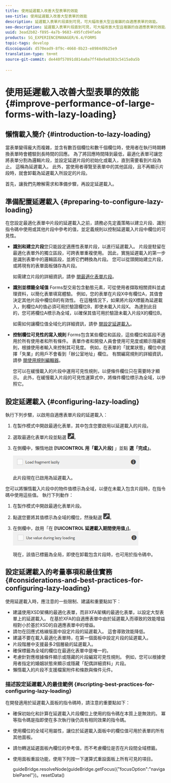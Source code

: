 ```yaml
---
title: 使用延遲載入改善大型表單的效能
seo-title: 使用延遲載入改善大型表單的效能
description: 延遲載入表單片段直到可見，可大幅改善大型且複雜的自適應表單的效能。
seo-description: 延遲載入表單片段直到可見，可大幅改善大型且複雜的自適應表單的效能。
uuid: 3ead2b82-f895-4a7b-9683-495fcd94fade
products: SG_EXPERIENCEMANAGER/6.4/FORMS
topic-tags: develop
discoiquuid: d570ead9-8f9c-4668-8b23-e8984d9b25e9
translation-type: tm+mt
source-git-commit: de440f57091d814a0a7ff48e9a0383c5415a0a5b

---
```



# 使用延遲載入改善大型表單的效能 {#improve-performance-of-large-forms-with-lazy-loading}

## 懶惰載入簡介 {#introduction-to-lazy-loading}

當表單變得龐大而複雜，並含有數百個欄位和數千個欄位時，使用者在執行時期轉換表單時會體驗到長時間的回應。 為了將回應時間降到最低，最適化表單可讓您將表單分割為邏輯片段，並設定延遲片段的初始化或載入，直到需要看到片段為止。 這稱為延遲載入。 此外，當使用者導覽至表單中的其他區段，且不再顯示片段時，就會卸載為延遲載入所設定的片段。

首先，讓我們先瞭解需求和準備步驟，再設定延遲載入。

## 準備配置延遲載入 {#preparing-to-configure-lazy-loading}

在您設定最適化表單中片段的延遲載入之前，請務必先定義策略以建立片段、識別指令碼中使用或其他片段中參考的值，並定義規則以控制延遲載入片段中欄位的可見性。

* **識別和建立片段**&#x200B;您只能設定適應性表單片段，以進行延遲載入。 片段是駐留在最適化表單外的獨立區段，可跨表單重複使用。 因此，實施延遲載入的第一步是識別表單中的邏輯區段，並將它們轉換為片段。 您可以從頭開始建立片段，或將現有的表單面板儲存為片段。

   如需建立片段的詳細資訊，請參 [閱最適化表單片段](/help/forms/using/adaptive-form-fragments.md)。

* **識別並標籤全域值** Forms型交易包含動態元素，可從使用者擷取相關資料並處理資料，以簡化表單填寫體驗。 例如，您的表單在片段X中有欄位A，其值會決定其他片段中欄位B的有效性。 在這種情況下，如果將片段X標籤為延遲載入，則欄位A的值必須可用於驗證欄位B，即使未載入片段X。 為達到此目的，您可將欄位A標示為全域，以確保其值可用於驗證未載入片段X的欄位B。

   如需如何讓欄位值全域化的詳細資訊，請參 [閱設定延遲載入](/help/forms/using/lazy-loading-adaptive-forms.md#p-configuring-lazy-loading-p)。

* **控制欄位可見性的寫入規則** Forms包含某些欄位和區段，這些欄位和區段不適用於所有使用者和所有條件。 表單作者和開發人員會使用可見度或顯示隱藏規則，根據使用者輸入來控制其可見度。 例如，在表單的「就業狀態」欄位中選擇「失業」的用戶不會看到「辦公室地址」欄位。 有關編寫規則的詳細資訊，請參 [閱使用規則編輯器](/help/forms/using/rule-editor.md)。

   您可以在緩慢載入的片段中運用可見性規則，以便條件欄位只在需要時才顯示。 此外，在緩慢載入片段的可見性運算式中，將條件欄位標示為全域，以參照它。

## 設定延遲載入 {#configuring-lazy-loading}

執行下列步驟，以啟用自適應表單片段的延遲載入：

1. 在製作模式中開啟最適化表單，其中包含您要啟用以延遲載入的片段。
1. 選取最適化表單片段並點選 ![cmppr](assets/cmppr.png)。
1. 在側欄中，懶惰地啟 **[!UICONTROL 用「載入片段]** 」並點 **選「完成」**。

   ![啟用最適化表單片段的延遲載入](assets/lazy-loading-fragment.png)

   此片段現在已啟用為延遲載入。

您可以將懶惰載入片段中的物件值標示為全域，以便在未載入包含片段時，在指令碼中使用這些值。 執行下列動作：

1. 在製作模式中開啟最適化表單片段。
1. 點選您要將其值標示為全域的欄位，然後點選 ![](assets/cmppr.png)。
1. 在側欄中，啟用「在 **[!UICONTROL 延遲載入期間使用值」]**。
   ![側欄中的延遲載入欄位](assets/enable-lazy-loading.png)

   現在，該值已標籤為全局，即使在卸載包含片段時，也可用於指令碼中。

## 設定延遲載入的考量事項和最佳實務 {#considerations-and-best-practices-for-configuring-lazy-loading}

使用延遲載入時，應注意的一些限制、建議和重要點如下：

* 建議使用XSD架構的最適化表單，而非XFA架構的最適化表單，以設定大型表單上的延遲載入。 在基於XFA的自適應表單中由於延遲載入而導致的效能增益相對小於基於XSD的自適應表單中的增益。
* 請勿在回應式格線版面中設定片段的延遲載入。 這會導致效能降低。
* 建議不要在載入最適化表單時，在第一個面板中設定片段的延遲載入。
* 片段階層中支援最多2個層級的延遲載入。
* 確保標籤為全域的欄位在最適化表單中是唯一的。
* 考慮針對應根據條件顯示或隱藏的片段編寫可見性規則。 例如，您可以根據使用者指定的婚姻狀態來顯示或隱藏「配偶詳細資料」片段。
* 懶惰載入的片段不支援檔案附件和條款與條件元件。

### 描述設定延遲載入的最佳範例 {#scripting-best-practices-for-configuring-lazy-loading}

在開發適用於延遲載入面板的指令碼時，請注意的重要點如下：

* 確保初始化和計算在延遲載入片段欄位上使用的指令碼在本質上是無效的。 冪等指令碼是指即使在多次執行後仍具有相同效果的指令碼。
* 使用欄位的全域可用屬性，讓位於延遲載入面板中的欄位值可用於表單的所有其他面板。
* 請勿轉送延遲面板內欄位的參考值，而不考慮欄位是否在片段間全域標籤。
* 使用面板重設功能，使用下列按一下運算式重設面板上所有可見的項目。

   guideBridge.resolveNode(guideBridge.getFocus({&quot;focusOption&quot;:&quot;navigablePanel&quot;})。resetData()

